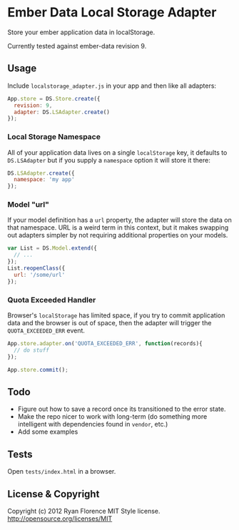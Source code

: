 Ember Data Local Storage Adapter
================================

Store your ember application data in localStorage.

Currently tested against ember-data revision 9.

Usage
-----

Include `localstorage_adapter.js` in your app and then like all adapters:

```js
App.store = DS.Store.create({
  revision: 9,
  adapter: DS.LSAdapter.create()
});

```

### Local Storage Namespace

All of your application data lives on a single `localStorage` key, it defaults to `DS.LSAdapter` but if you supply a `namespace` option it will store it there:

```js
DS.LSAdapter.create({
  namespace: 'my app'
});
```

### Model "url"

If your model definition has a `url` property, the adapter will store the data on that namespace. URL is a weird term in this context, but it makes swapping out adapters simpler by not requiring additional properties on your models.

```js
var List = DS.Model.extend({
  // ...
});
List.reopenClass({
  url: '/some/url'
});
```

### Quota Exceeded Handler

Browser's `localStorage` has limited space, if you try to commit application data and the browser is out of space, then the adapter will trigger the `QUOTA_EXCEEDED_ERR` event.

```js
App.store.adapter.on('QUOTA_EXCEEDED_ERR', function(records){
  // do stuff
});

App.store.commit();
```

Todo
----

- Figure out how to save a record once its transitioned to the error state.
- Make the repo nicer to work with long-term (do something more intelligent with dependencies found in `vendor`, etc.)
- Add some examples

Tests
-----

Open `tests/index.html` in a browser.

License & Copyright
-------------------

Copyright (c) 2012 Ryan Florence
MIT Style license. http://opensource.org/licenses/MIT
